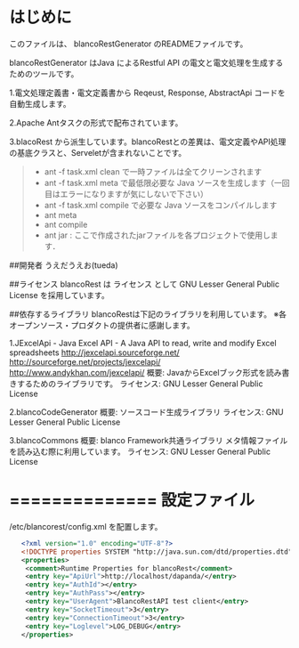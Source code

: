 
はじめに
==============

このファイルは、
blancoRestGenerator
のREADMEファイルです。

blancoRestGenerator はJava によるRestful API の電文と電文処理を生成するためのツールです。

1.電文処理定義書・電文定義書から Reqeust, Response, AbstractApi コードを自動生成します。

2.Apache Antタスクの形式で配布されています。

3.blacoRest から派生しています。blancoRestとの差異は、電文定義やAPI処理の基底クラスと、Serveletが含まれないことです。

 > - ant -f task.xml clean で一時ファイルは全てクリーンされます
 > - ant -f task.xml meta で最低限必要な Java ソースを生成します（一回目はエラーになりますが気にしないで下さい）
 > - ant -f task.xml compile で必要な Java ソースをコンパイルします
 > - ant meta
 > - ant compile
 > - ant jar : ここで作成されたjarファイルを各プロジェクトで使用します．

##開発者
うえだうえお(tueda)

##ライセンス
 blancoRest は ライセンス として GNU Lesser General Public License を採用しています。

##依存するライブラリ
blancoRestは下記のライブラリを利用しています。
※各オープンソース・プロダクトの提供者に感謝します。

 1.JExcelApi - Java Excel API - A Java API to read, write and modify Excel spreadsheets
     http://jexcelapi.sourceforge.net/
     http://sourceforge.net/projects/jexcelapi/
     http://www.andykhan.com/jexcelapi/
   概要: JavaからExcelブック形式を読み書きするためのライブラリです。
   ライセンス: GNU Lesser General Public License

 2.blancoCodeGenerator
   概要: ソースコード生成ライブラリ
   ライセンス: GNU Lesser General Public License

 3.blancoCommons
   概要: blanco Framework共通ライブラリ
         メタ情報ファイルを読み込む際に利用しています。
   ライセンス: GNU Lesser General Public License

==============
設定ファイル
==============

/etc/blancorest/config.xml を配置します。

```config.xml
   <?xml version="1.0" encoding="UTF-8"?>
   <!DOCTYPE properties SYSTEM "http://java.sun.com/dtd/properties.dtd">
   <properties>
    <comment>Runtime Properties for blancoRest</comment>
    <entry key="ApiUrl">http://localhost/dapanda/</entry>
    <entry key="AuthId"></entry>
    <entry key="AuthPass"></entry>
    <entry key="UserAgent">BlancoRestAPI test client</entry>
    <entry key="SocketTimeout">3</entry>
    <entry key="ConnectionTimeout">3</entry>
    <entry key="Loglevel">LOG_DEBUG</entry>
   </properties>
```

